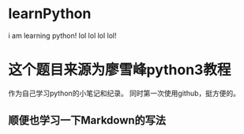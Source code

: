 # learnPython
i am learning python! lol lol lol lol!
# 这个题目来源为廖雪峰python3教程
作为自己学习python的小笔记和纪录。
同时第一次使用github，挺方便的。
## 顺便也学习一下Markdown的写法
